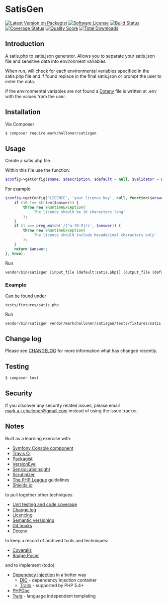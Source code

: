 # SatisGen

[![Latest Version on Packagist](https://img.shields.io/packagist/v/markchalloner/satisgen.svg?style=flat-square)](https://packagist.org/packages/markchalloner/satisgen)
[![Software License](https://img.shields.io/badge/license-MIT-brightgreen.svg?style=flat-square)](LICENSE.md)
[![Build Status](https://img.shields.io/travis/markchalloner/satisgen/master.svg?style=flat-square)](https://travis-ci.org/markchalloner/satisgen)
[![Coverage Status](https://img.shields.io/scrutinizer/coverage/g/markchalloner/satisgen.svg?style=flat-square)](https://scrutinizer-ci.com/g/markchalloner/satisgen/code-structure)
[![Quality Score](https://img.shields.io/scrutinizer/g/markchalloner/satisgen.svg?style=flat-square)](https://scrutinizer-ci.com/g/markchalloner/satisgen)
[![Total Downloads](https://img.shields.io/packagist/dt/markchalloner/satisgen.svg?style=flat-square)](https://packagist.org/packages/markchalloner/satisgen)

## Introduction

A satis.php to satis.json generator. Allows you to separate your satis.json file and sensitive data into environment variables.

When run, will check for each environmental variables specified in the satis.php file and if found replace in the final satis.json or prompt the user to enter the data.

If the environmental variables are not found a [Dotenv] file is written at .env with the values from the user.

## Installation

Via Composer

``` bash
$ composer require markchalloner/satisgen
```

## Usage

Create a satis.php file.

Within this file use the function:

``` php
$config->getConfig($name, $description, $default = null, $validator = null, $secure = false);
```

For example

``` php
$config->getConfig('LICENCE', 'your licence key', null, function($answer) {
    if (16 !== strlen($answer)) {
        throw new \RuntimeException(
            'The licence should be 16 characters long'
        );
    }
    if (1 === preg_match('/[^a-f0-9]/i', $answer)) {
        throw new \RuntimeException(
            'The licence should include hexadecimal characters only'
        );
    }
    return $answer;
}, true);
```

Run

``` bash
vendor/bin/satisgen [input_file (default:satis.php)] [output_file (default:satis.json)]
```

### Example

Can be found under

```
tests/fixtures/satis.php
```

Run

``` bash
vendor/bin/satisgen vendor/markchalloner/satisgen/tests/fixtures/satis.php
```

## Change log

Please see [CHANGELOG] for more information what has changed recently.

## Testing

``` bash
$ composer test
```

## Security

If you discover any security related issues, please email mark.a.r.challoner@gmail.com instead of using the issue tracker.

## Notes

Built as a learning exercise with:

- [Symfony Console component]
- [Travis CI]
- [Packagist]
- [VersionEye]
- [SensioLabsInsight]
- [Scrutinizer]
- [The PHP League] guidelines
- [Shields.io]

to pull together other techniques:

- [Unit testing and code coverage]
- [Change log]
- [Licencing]
- [Semantic versioning]
- [Git hooks]
- [Dotenv]

to keep a record of archived tools and techniques:

- [Coveralls]
- [Badge Poser]

and to implement (todo):

- [Dependecy Injection] in a better way
  - [DIC] - dependency injection container
  - [Traits] - supported by PHP 5.4+
- [PHPDoc]
- [Twig] - language independent templating

[Mark Challoner]: https://github.com/markchalloner
[CHANGELOG]: CHANGELOG.md
[Symfony Console component]: http://symfony.com/doc/current/components/console/introduction.html
[Travis CI]: https://travis-ci.org/markchalloner/satisgen
[Packagist]: https://packagist.org/packages/markchalloner/satisgen
[VersionEye]: https://packagist.org/packages/markchalloner/satisgen
[SensioLabsInsight]: https://insight.sensiolabs.com/projects/f790969b-1621-4d26-b2e2-3b9969a8570f
[Scrutinizer]: https://scrutinizer-ci.com/g/markchalloner/satisgen
[The PHP League]: https://thephpleague.com/
[Shields.io]: http://shields.io/
[Unit testing and code coverage]: https://phpunit.de/
[Change log]: http://keepachangelog.com/
[Licencing]: http://choosealicense.com/
[Semantic versioning]: http://semver.org/spec/v2.0.0.html
[Git hooks]: https://github.com/icefox/git-hooks
[Dotenv]: https://github.com/vlucas/phpdotenv
[Coveralls]: https://coveralls.io/repos/markchalloner/satisgen
[Badge Poser]: https://poser.pugx.org/
[Dependecy Injection]: http://fabien.potencier.org/article/12/do-you-need-a-dependency-injection-container
[DIC]: http://symfony.com/doc/current/components/dependency_injection/introduction.html
[Traits]: http://jasonlotito.com/programming/injectors-dependency-injection-with-traits
[PHPDoc]: http://www.phpdoc.org/
[Twig]: http://twig.sensiolabs.org/
